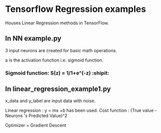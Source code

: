 # Tensorflow Regression examples
Houses Linear Regression methods in TensorFlow.

## In NN example.py

3 input neurons are created for basic math operations.

a is the activation function i.e. sigmoid function.

### Sigmoid function: S(z) = 1/1+e^(-z)  :shipit:

## In linear_regression_example1.py

x_data and y_label are input data with noise.

Linear regression : y = mx +b has been used.
Cost function : (True value - Neurons 's Predicted Value)^2

Optimizer = Gradient Descent

